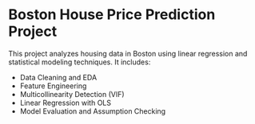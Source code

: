 # Boston House Price Prediction Project

This project analyzes housing data in Boston using linear regression and statistical modeling techniques. It includes:

- Data Cleaning and EDA
- Feature Engineering
- Multicollinearity Detection (VIF)
- Linear Regression with OLS
- Model Evaluation and Assumption Checking
